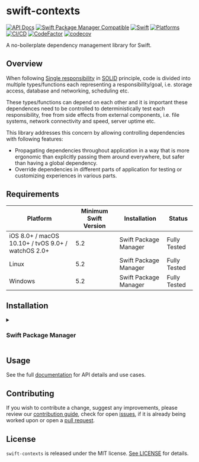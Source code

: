 # swift-contexts

[![API Docs](http://img.shields.io/badge/Read_the-docs-2196f3.svg)](https://swiftylab.github.io/swift-contexts/documentation/Contexts/)
[![Swift Package Manager Compatible](https://img.shields.io/github/v/tag/SwiftyLab/swift-contexts?label=SPM&color=orange)](https://badge.fury.io/gh/SwiftyLab%2Fswift-contexts)
[![Swift](https://img.shields.io/badge/Swift-5.2+-orange)](https://img.shields.io/badge/Swift-5-DE5D43)
[![Platforms](https://img.shields.io/badge/Platforms-all-sucess)](https://img.shields.io/badge/Platforms-all-sucess)
[![CI/CD](https://github.com/SwiftyLab/swift-contexts/actions/workflows/main.yml/badge.svg)](https://github.com/SwiftyLab/swift-contexts/actions/workflows/main.yml)
[![CodeFactor](https://www.codefactor.io/repository/github/swiftylab/swift-contexts/badge)](https://www.codefactor.io/repository/github/swiftylab/swift-contexts)
[![codecov](https://codecov.io/gh/SwiftyLab/swift-contexts/branch/main/graph/badge.svg?token=XcGO9JCN9Q)](https://codecov.io/gh/SwiftyLab/swift-contexts)
<!-- [![CodeQL](https://github.com/SwiftyLab/swift-contexts/actions/workflows/codeql-analysis.yml/badge.svg?event=schedule)](https://github.com/SwiftyLab/swift-contexts/actions/workflows/codeql-analysis.yml) -->

A no-boilerplate dependency management library for Swift.

## Overview

When following [Single responsibility](https://en.wikipedia.org/wiki/Single-responsibility_principle) in [SOLID](https://en.wikipedia.org/wiki/SOLID) principle, code is divided into multiple types/functions each representing a responsibility/goal, i.e. storage access, database and networking, scheduling etc.

These types/functions can depend on each other and it is important these dependences need to be controlled to deterministically test each responsibility, free from side effects from external components, i.e. file systems, network connectivity and speed, server uptime etc.

This library addresses this concern by allowing controlling dependencies with following features:

- Propagating dependencies throughout application in a way that is more ergonomic than explicitly passing them around everywhere, but safer than having a global dependency.
- Override dependencies in different parts of application for testing or customizing experiences in various parts.

## Requirements

| Platform | Minimum Swift Version | Installation | Status |
| --- | --- | --- | --- |
| iOS 8.0+ / macOS 10.10+ / tvOS 9.0+ / watchOS 2.0+ | 5.2 | Swift Package Manager | Fully Tested |
| Linux | 5.2 | Swift Package Manager | Fully Tested |
| Windows | 5.2 | Swift Package Manager | Fully Tested |

## Installation

<details>
  <summary><h3>Swift Package Manager</h3></summary>

The [Swift Package Manager](https://swift.org/package-manager/) is a tool for automating the distribution of Swift code and is integrated into the `swift` compiler.

Once you have your Swift package set up, adding `swift-contexts` as a dependency is as easy as adding it to the `dependencies` value of your `Package.swift`.

```swift
.package(url: "https://github.com/SwiftyLab/swift-contexts.git", from: "1.0.0"),
```

Then you can add the `Contexts` module product as dependency to the `target`s of your choosing, by adding it to the `dependencies` value of your `target`s.

```swift
.product(name: "Contexts", package: "swift-contexts"),
```

</details>

## Usage

See the full [documentation](https://swiftylab.github.io/swift-contexts/documentation/Contexts/) for API details and use cases.

## Contributing

If you wish to contribute a change, suggest any improvements,
please review our [contribution guide](CONTRIBUTING.md),
check for open [issues](https://github.com/SwiftyLab/swift-contexts/issues), if it is already being worked upon
or open a [pull request](https://github.com/SwiftyLab/swift-contexts/pulls).

## License

`swift-contexts` is released under the MIT license. [See LICENSE](LICENSE) for details.
